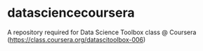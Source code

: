 datasciencecoursera
===================

A repository required for Data Science Toolbox class @ Coursera (https://class.coursera.org/datascitoolbox-006)
